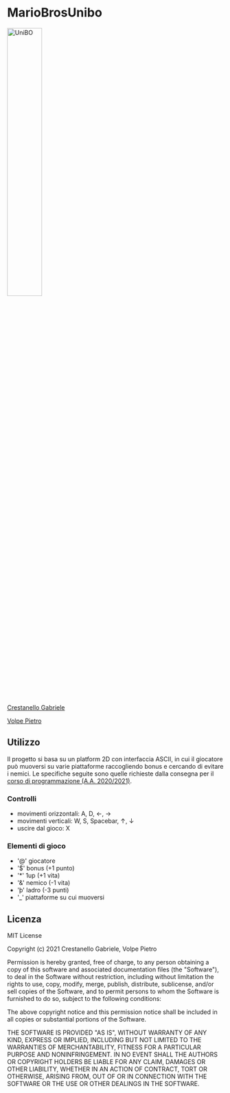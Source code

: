 
# MarioBrosUnibo
<img src="https://www.unibo.it/it/logo-unibo.png/@@images/44d79f14-1a99-4a5d-997f-90df029bd63e.png" alt="UniBO" width="40%"/>

<a href="https://www.gabrielecrestanello.it" target="_blank">Crestanello Gabriele</a>

<a href="https://github.com/3amfox" target="_blank">Volpe Pietro</a>

## Utilizzo

Il progetto si basa su un platform 2D con interfaccia ASCII, in cui il giocatore può muoversi su varie piattaforme raccogliendo bonus e cercando di evitare i nemici. Le specifiche seguite sono quelle richieste dalla consegna per il <a href="https://www.unibo.it/it/didattica/insegnamenti/insegnamento/2021/320574" target="_blank">corso di programmazione (A.A. 2020/2021)</a>. 

### Controlli

- movimenti orizzontali: A, D, ←, →
- movimenti verticali: W, S, Spacebar, ↑, ↓
- uscire dal gioco: X

### Elementi di gioco

- '@' giocatore
- '$' bonus (+1 punto)
- '*' 1up (+1 vita)
- '&' nemico (-1 vita)
- 'þ' ladro (-3 punti)
- '_' piattaforme su cui muoversi

## Licenza
MIT License

Copyright (c) 2021 Crestanello Gabriele, Volpe Pietro

Permission is hereby granted, free of charge, to any person obtaining a copy
of this software and associated documentation files (the "Software"), to deal
in the Software without restriction, including without limitation the rights
to use, copy, modify, merge, publish, distribute, sublicense, and/or sell
copies of the Software, and to permit persons to whom the Software is
furnished to do so, subject to the following conditions:

The above copyright notice and this permission notice shall be included in all
copies or substantial portions of the Software.

THE SOFTWARE IS PROVIDED "AS IS", WITHOUT WARRANTY OF ANY KIND, EXPRESS OR
IMPLIED, INCLUDING BUT NOT LIMITED TO THE WARRANTIES OF MERCHANTABILITY,
FITNESS FOR A PARTICULAR PURPOSE AND NONINFRINGEMENT. IN NO EVENT SHALL THE
AUTHORS OR COPYRIGHT HOLDERS BE LIABLE FOR ANY CLAIM, DAMAGES OR OTHER
LIABILITY, WHETHER IN AN ACTION OF CONTRACT, TORT OR OTHERWISE, ARISING FROM,
OUT OF OR IN CONNECTION WITH THE SOFTWARE OR THE USE OR OTHER DEALINGS IN THE
SOFTWARE.
